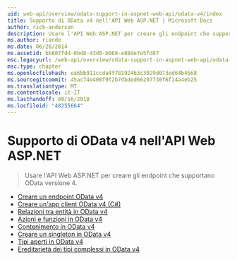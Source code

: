 ```yaml
---
uid: web-api/overview/odata-support-in-aspnet-web-api/odata-v4/index
title: Supporto di OData v4 nell'API Web ASP.NET | Microsoft Docs
author: rick-anderson
description: Usare l'API Web ASP.NET per creare gli endpoint che supportano OData versione 4.
ms.author: riande
ms.date: 06/26/2014
ms.assetid: bb807fdd-0bd8-43d0-b068-e88de7e5fd87
msc.legacyurl: /web-api/overview/odata-support-in-aspnet-web-api/odata-v4
msc.type: chapter
ms.openlocfilehash: ea6bb911ccda4f78192463c3029d073ed64b4568
ms.sourcegitcommit: 45ac74e400f9f2b7dbded66297730f6f14a4eb25
ms.translationtype: MT
ms.contentlocale: it-IT
ms.lasthandoff: 08/16/2018
ms.locfileid: "48255664"
---
```

<a name="supporting-odata-v4-in-aspnet-web-api"></a>Supporto di OData v4 nell'API Web ASP.NET
====================
> Usare l'API Web ASP.NET per creare gli endpoint che supportano OData versione 4.


- [Creare un endpoint OData v4](create-an-odata-v4-endpoint.md)
- [Creare un'app client OData v4 (C#)](create-an-odata-v4-client-app.md)
- [Relazioni tra entità in OData v4](entity-relations-in-odata-v4.md)
- [Azioni e funzioni in OData v4](odata-actions-and-functions.md)
- [Contenimento in OData v4](odata-containment-in-web-api-22.md)
- [Creare un singleton in OData v4](using-a-singleton-in-an-odata-endpoint-in-web-api-22.md)
- [Tipi aperti in OData v4](use-open-types-in-odata-v4.md)
- [Ereditarietà dei tipi complessi in OData v4](complex-type-inheritance-in-odata-v4.md)

